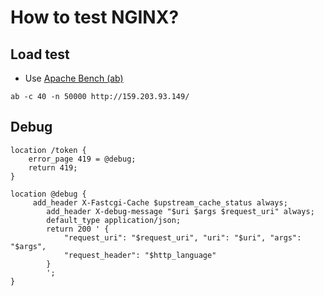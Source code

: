 # How to test NGINX?

## Load test
* Use [Apache Bench (ab)](https://httpd.apache.org/docs/2.4/programs/ab.html)

`ab -c 40 -n 50000 http://159.203.93.149/`

## Debug
```
location /token {
    error_page 419 = @debug;
    return 419;
}

location @debug {
     add_header X-Fastcgi-Cache $upstream_cache_status always;
        add_header X-debug-message "$uri $args $request_uri" always;
        default_type application/json;
        return 200 ' {
            "request_uri": "$request_uri", "uri": "$uri", "args": "$args",
            "request_header": "$http_language"
        }
        ';
}
```